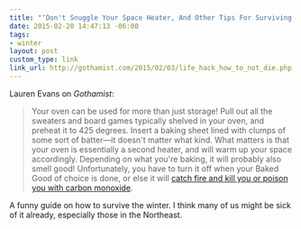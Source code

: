 ```yaml
---
title: "‘Don't Snuggle Your Space Heater, And Other Tips For Surviving Winter’"
date: 2015-02-20 14:47:13 -06:00
tags:
- winter
layout: post
custom_type: link
link_url: http://gothamist.com/2015/02/03/life_hack_how_to_not_die.php
---
```


Lauren Evans on *Gothamist*:

> Your oven can be used for more than just storage! Pull out all the sweaters and board games typically shelved in your oven, and preheat it to 425 degrees. Insert a baking sheet lined with clumps of some sort of batter—it doesn't matter what kind. What matters is that your oven is essentially a second heater, and will warm up your space accordingly. Depending on what you're baking, it will probably also smell good! Unfortunately, you have to turn it off when your Baked Good of choice is done, or else it will [catch fire and kill you or poison you with carbon monoxide](http://www.nyc.gov/html/fdny/html/events/2011/012411a.shtml).

A funny guide on how to survive the winter. I think many of us might be sick of it already, especially those in the Northeast.
